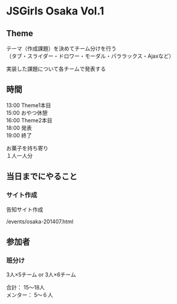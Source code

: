 # JSGirls Osaka Vol.1

## Theme

テーマ（作成課題）を決めてチーム分けを行う  
（タブ・スライダー・ドロワー・モーダル・パララックス・Ajaxなど）

実装した課題について各チームで発表する


## 時間

13:00 Theme1本目  
15:00 おやつ休憩  
16:00 Theme2本目  
18:00 発表  
19:00 終了  

お菓子を持ち寄り  
１人一人分

## 当日までにやること

### サイト作成

告知サイト作成

/events/osaka-201407.html


## 参加者

### 班分け

3人×5チーム or 3人×6チーム

合計： 15〜18人  
メンター： 5〜６人